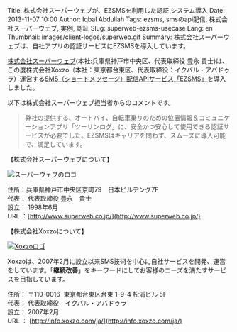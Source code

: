 Title: 株式会社スーパーウェブが、EZSMSを利用した認証 システム導入
Date: 2013-11-07 10:00
Author: Iqbal Abdullah
Tags: ezsms, smsのapi配信, 株式会社スーパーウェブ, 実例, 認証
Slug: superweb-ezsms-usecase
Lang: en
Thumbnail: images/client-logos/superweb.gif
Summary: 株式会社スーパーウェブは、自社アプリの認証サービスにEZSMSを導入しています。

[株式会社スーパーウェブ](http://www.superweb.co.jp/)(本社:兵庫県神戸市中央区、代表取締役 豊永 貴士)は、この度株式会社Xoxzo（本社：東京都台東区、代表取締役：イクバル・アバドゥラ）運営する[SMS（ショートメッセージ）配信APIサービス「EZSMS」](http://www.ezsms.biz/ja)を導入しました。

以下は株式会社スーパーウェブ担当者からのコメントです。

> 弊社の提供する、オートバイ、自転車乗りのための位置情報＆コミュニケーションアプリ「ツーリンログ」に、安全かつ安心して使用できる認証サービスが必要でした。EZSMSはキャリアを問わず、スムーズに導入可能で、満足しています。

【株式会社スーパーウェブについて】

![スーパーウェブのロゴ]({filename}/images/client-logos/superweb.gif)

住所：兵庫県神戸市中央区京町79　日本ビルヂング7F  
代表： 代表取締役 豊永　貴士  
設立： 1998年6月  
URL ：[http://www.superweb.co.jp/](http://www.superweb.co.jp/)

【株式会社Xoxzoについて】

[![Xoxzoロゴ]({filename}/images/xoxzo-logo-02.png)](http://info.xoxzo.com/ja/)

Xoxzoは、2007年2月に設立以来SMS技術を中心に自社サービスを開発、運営をしています。「**継続改善**」をキーワードにしてお客様のニーズを満たすサービスを目指しています。

住所： 〒110-0016  東京都台東区台東 1-9-4 松浦ビル 5F  
代表： 代表取締役　イクバル・アバドゥラ  
設立： 2007年2月  
URL ： [http://info.xoxzo.com/ja/](http://info.xoxzo.com/ja/)
